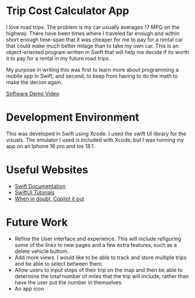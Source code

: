 # Trip Cost Calculator App

I love road trips. The problem is my car usually averages 17 MPG on the highway. There have been 
times where I traveled far enough and within short enough time-span that it was cheaper for me to
pay for a rental car that could make much better milage than to take my own car. This is an 
object-oriented program written in Swift that will help me decide if its worth it to pay for a 
rental in my future road trips.

My purpose in writing this was first to learn more about programming a mobile app in Swift, and second, to keep
from having to do the math to make the decion again.

[Software Demo Video](https://youtu.be/KbVx3FKP1NE)

# Development Environment

This was developed in Swift using Xcode. 
I used the swift UI library for the visuals.
The emulator I used is included with Xcode, but I was running my app on an Iphone 16 pro and Ios 18.1.

# Useful Websites

- [Swift Documentation](https://www.swift.org/documentation/)
- [SwiftUI Tutorials](https://developer.apple.com/tutorials/swiftui#resources)
- [When in doubt, Copilot it out](https://copilot.microsoft.com/)

# Future Work

- Refine the User interface and experience. This will include refiguring some of the links to new pages and a 
few extra features, such as a delete vehicle buttom.
- Add more views. I would like to be able to track and store multiple trips and be able to select between them.
- Allow users to input stops of their trip on the map and then be able to determine the total number of miles
that the trip will include, rather than have the user put the number in themselves.
- An app icon
